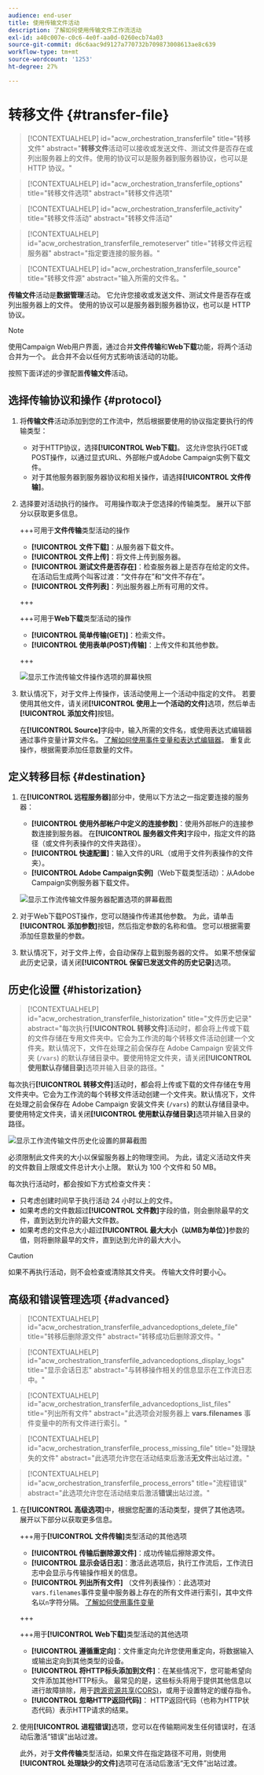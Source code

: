 ```yaml
---
audience: end-user
title: 使用传输文件活动
description: 了解如何使用传输文件工作流活动
exl-id: a40c007e-c0c6-4e0f-aa0d-0260ecb74a03
source-git-commit: d6c6aac9d9127a770732b709873008613ae8c639
workflow-type: tm+mt
source-wordcount: '1253'
ht-degree: 27%

---
```


# 转移文件 {#transfer-file}

>[!CONTEXTUALHELP]
>id="acw_orchestration_transferfile"
>title="转移文件"
>abstract="**转移文件**&#x200B;活动可以接收或发送文件、测试文件是否存在或列出服务器上的文件。使用的协议可以是服务器到服务器协议，也可以是 HTTP 协议。"

>[!CONTEXTUALHELP]
>id="acw_orchestration_transferfile_options"
>title="转移文件选项"
>abstract="转移文件选项"

>[!CONTEXTUALHELP]
>id="acw_orchestration_transferfile_activity"
>title="转移文件活动"
>abstract="转移文件活动"

>[!CONTEXTUALHELP]
>id="acw_orchestration_transferfile_remoteserver"
>title="转移文件远程服务器"
>abstract="指定要连接的服务器。"

>[!CONTEXTUALHELP]
>id="acw_orchestration_transferfile_source"
>title="转移文件源"
>abstract="输入所需的文件名。"

**传输文件**&#x200B;活动是&#x200B;**数据管理**&#x200B;活动。 它允许您接收或发送文件、测试文件是否存在或列出服务器上的文件。 使用的协议可以是服务器到服务器协议，也可以是 HTTP 协议。

>[!NOTE]
>
>使用Campaign Web用户界面，通过合并&#x200B;**文件传输**&#x200B;和&#x200B;**Web下载**&#x200B;功能，将两个活动合并为一个。 此合并不会以任何方式影响该活动的功能。

按照下面详述的步骤配置&#x200B;**传输文件**&#x200B;活动。

## 选择传输协议和操作 {#protocol}

1. 将&#x200B;**传输文件**&#x200B;活动添加到您的工作流中，然后根据要使用的协议指定要执行的传输类型：

   * 对于HTTP协议，选择&#x200B;**[!UICONTROL Web下载]**。 这允许您执行GET或POST操作，以通过显式URL、外部帐户或Adobe Campaign实例下载文件。
   * 对于其他服务器到服务器协议和相关操作，请选择&#x200B;**[!UICONTROL 文件传输]**。

1. 选择要对活动执行的操作。 可用操作取决于您选择的传输类型。 展开以下部分以获取更多信息。

   +++可用于&#x200B;**文件传输**&#x200B;类型活动的操作

   * **[!UICONTROL 文件下载]**：从服务器下载文件。
   * **[!UICONTROL 文件上传]**：将文件上传到服务器。
   * **[!UICONTROL 测试文件是否存在]**：检查服务器上是否存在给定的文件。 在活动后生成两个叫客过渡：“文件存在”和“文件不存在”。
   * **[!UICONTROL 文件列表]**：列出服务器上所有可用的文件。

   +++

   +++可用于&#x200B;**Web下载**&#x200B;类型活动的操作

   * **[!UICONTROL 简单传输(GET)]**：检索文件。
   * **[!UICONTROL 使用表单(POST)传输]**：上传文件和其他参数。

   +++

   ![显示工作流传输文件操作选项的屏幕快照](../assets/workflow-transfer-file-action.png)

1. 默认情况下，对于文件上传操作，该活动使用上一个活动中指定的文件。 若要使用其他文件，请关闭&#x200B;**[!UICONTROL 使用上一个活动的文件]**&#x200B;选项，然后单击&#x200B;**[!UICONTROL 添加文件]**&#x200B;按钮。

   在&#x200B;**[!UICONTROL Source]**&#x200B;字段中，输入所需的文件名，或使用表达式编辑器通过事件变量计算文件名。 [了解如何使用事件变量和表达式编辑器](../event-variables.md)。 重复此操作，根据需要添加任意数量的文件。

## 定义转移目标 {#destination}

1. 在&#x200B;**[!UICONTROL 远程服务器]**&#x200B;部分中，使用以下方法之一指定要连接的服务器：

   * **[!UICONTROL 使用外部帐户中定义的连接参数]**：使用外部帐户的连接参数连接到服务器。 在&#x200B;**[!UICONTROL 服务器文件夹]**&#x200B;字段中，指定文件的路径（或文件列表操作的文件夹路径）。
   * **[!UICONTROL 快速配置]**：输入文件的URL（或用于文件列表操作的文件夹）。
   * **[!UICONTROL Adobe Campaign实例]**（Web下载类型活动）：从Adobe Campaign实例服务器下载文件。

   ![显示工作流传输文件服务器配置选项的屏幕截图](../assets/workflow-transfer-file-server.png)

1. 对于Web下载POST操作，您可以随操作传递其他参数。 为此，请单击&#x200B;**[!UICONTROL 添加参数]**&#x200B;按钮，然后指定参数的名称和值。 您可以根据需要添加任意数量的参数。

1. 默认情况下，对于文件上传，会自动保存上载到服务器的文件。 如果不想保留此历史记录，请关闭&#x200B;**[!UICONTROL 保留已发送文件的历史记录]**&#x200B;选项。

## 历史化设置 {#historization}

>[!CONTEXTUALHELP]
>id="acw_orchestration_transferfile_historization"
>title="文件历史记录"
>abstract="每次执行&#x200B;**[!UICONTROL 转移文件]**&#x200B;活动时，都会将上传或下载的文件存储在专用文件夹中。它会为工作流的每个转移文件活动创建一个文件夹。默认情况下，文件在处理之前会保存在 Adobe Campaign 安装文件夹 (`/vars`) 的默认存储目录中。要使用特定文件夹，请关闭&#x200B;**[!UICONTROL 使用默认存储目录]**&#x200B;选项并输入目录的路径。"

每次执行&#x200B;**[!UICONTROL 转移文件]**&#x200B;活动时，都会将上传或下载的文件存储在专用文件夹中。它会为工作流的每个转移文件活动创建一个文件夹。默认情况下，文件在处理之前会保存在 Adobe Campaign 安装文件夹 (`/vars`) 的默认存储目录中。要使用特定文件夹，请关闭&#x200B;**[!UICONTROL 使用默认存储目录]**&#x200B;选项并输入目录的路径。

![显示工作流传输文件历史化设置的屏幕截图](../assets/workflow-transfer-file-historization.png)

必须限制此文件夹的大小以保留服务器上的物理空间。 为此，请定义活动文件夹的文件数目上限或文件总计大小上限。 默认为 100 个文件和 50 MB。

每次执行活动时，都会按如下方式检查文件夹：

* 只考虑创建时间早于执行活动 24 小时以上的文件。
* 如果考虑的文件数超过&#x200B;**[!UICONTROL 文件数]**&#x200B;字段的值，则会删除最早的文件，直到达到允许的最大文件数。
* 如果考虑的文件总大小超过&#x200B;**[!UICONTROL 最大大小（以MB为单位）]**&#x200B;参数的值，则将删除最早的文件，直到达到允许的最大大小。

>[!CAUTION]
>
>如果不再执行活动，则不会检查或清除其文件夹。 传输大文件时要小心。

## 高级和错误管理选项 {#advanced}

>[!CONTEXTUALHELP]
>id="acw_orchestration_transferfile_advancedoptions_delete_file"
>title="转移后删除源文件"
>abstract="转移成功后删除源文件。"

>[!CONTEXTUALHELP]
>id="acw_orchestration_transferfile_advancedoptions_display_logs"
>title="显示会话日志"
>abstract="与转移操作相关的信息显示在工作流日志中。"

>[!CONTEXTUALHELP]
>id="acw_orchestration_transferfile_advancedoptions_list_files"
>title="列出所有文件"
>abstract="此选项会对服务器上 **vars.filenames** 事件变量中的所有文件进行索引。"

>[!CONTEXTUALHELP]
>id="acw_orchestration_transferfile_process_missing_file"
>title="处理缺失的文件"
>abstract="此选项允许您在活动结束后激活&#x200B;**无文件**&#x200B;出站过渡。"

>[!CONTEXTUALHELP]
>id="acw_orchestration_transferfile_process_errors"
>title="流程错误"
>abstract="此选项允许您在活动结束后激活&#x200B;**错误**&#x200B;出站过渡。"

1. 在&#x200B;**[!UICONTROL 高级选项]**&#x200B;中，根据您配置的活动类型，提供了其他选项。 展开以下部分以获取更多信息。

   +++用于&#x200B;**[!UICONTROL 文件传输]**&#x200B;类型活动的其他选项

   * **[!UICONTROL 传输后删除源文件]**：成功传输后擦除源文件。
   * **[!UICONTROL 显示会话日志]**：激活此选项后，执行工作流后，工作流日志中会显示与传输操作相关的信息。
   * **[!UICONTROL 列出所有文件]** （文件列表操作）：此选项对`vars.filenames`事件变量中服务器上存在的所有文件进行索引，其中文件名以`n`字符分隔。 [了解如何使用事件变量](../event-variables.md)

   +++

   +++用于&#x200B;**[!UICONTROL Web下载]**&#x200B;类型活动的其他选项

   * **[!UICONTROL 遵循重定向]**：文件重定向允许您使用重定向，将数据输入或输出定向到其他类型的设备。
   * **[!UICONTROL 将HTTP标头添加到文件]**：在某些情况下，您可能希望向文件添加其他HTTP标头。 最常见的是，这些标头将用于提供其他信息以进行故障排除，用于[跨源资源共享(CORS)](https://developer.mozilla.org/docs/Web/HTTP/CORS)，或用于设置特定的缓存指令。
   * **[!UICONTROL 忽略HTTP返回代码]**： HTTP返回代码（也称为HTTP状态代码）表示HTTP请求的结果。

1. 使用&#x200B;**[!UICONTROL 进程错误]**&#x200B;选项，您可以在传输期间发生任何错误时，在活动后激活“错误”出站过渡。

   此外，对于&#x200B;**文件传输**&#x200B;类型活动，如果文件在指定路径不可用，则使用&#x200B;**[!UICONTROL 处理缺少的文件]**&#x200B;选项可在活动后激活“无文件”出站过渡。